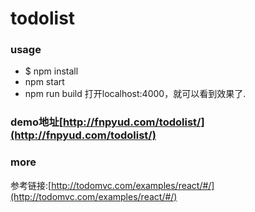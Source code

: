 # todolist
### usage
- $ npm install
- npm start
- npm run build
打开localhost:4000，就可以看到效果了.

### demo地址[http://fnpyud.com/todolist/](http://fnpyud.com/todolist/)

### more
参考链接:[http://todomvc.com/examples/react/#/](http://todomvc.com/examples/react/#/)